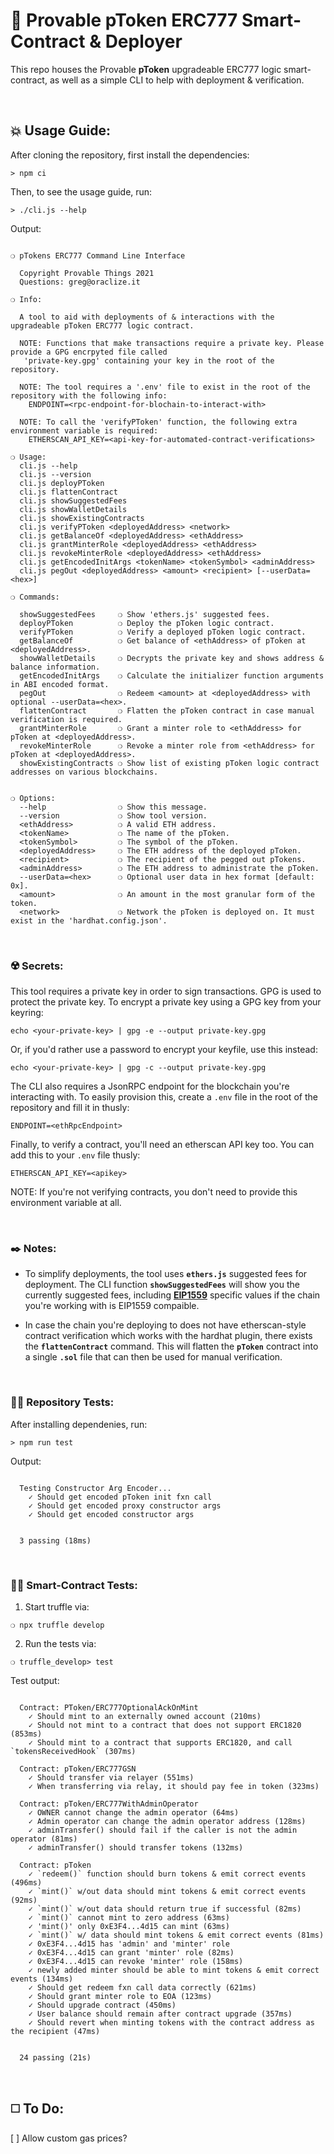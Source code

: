 # :page_with_curl: Provable pToken ERC777 Smart-Contract & Deployer

This repo houses the Provable __pToken__ upgradeable ERC777 logic smart-contract, as well as a simple CLI to help with deployment & verification.

&nbsp;

## :boom: Usage Guide:

After cloning the repository, first install the dependencies:

```
> npm ci
```

Then, to see the usage guide, run:

```
> ./cli.js --help
```

Output:

```

❍ pTokens ERC777 Command Line Interface

  Copyright Provable Things 2021
  Questions: greg@oraclize.it

❍ Info:

  A tool to aid with deployments of & interactions with the upgradeable pToken ERC777 logic contract.

  NOTE: Functions that make transactions require a private key. Please provide a GPG encrpyted file called
   'private-key.gpg' containing your key in the root of the repository.

  NOTE: The tool requires a '.env' file to exist in the root of the repository with the following info:
    ENDPOINT=<rpc-endpoint-for-blochain-to-interact-with>

  NOTE: To call the 'verifyPToken' function, the following extra environment variable is required:
    ETHERSCAN_API_KEY=<api-key-for-automated-contract-verifications>

❍ Usage:
  cli.js --help
  cli.js --version
  cli.js deployPToken
  cli.js flattenContract
  cli.js showSuggestedFees
  cli.js showWalletDetails
  cli.js showExistingContracts
  cli.js verifyPToken <deployedAddress> <network>
  cli.js getBalanceOf <deployedAddress> <ethAddress>
  cli.js grantMinterRole <deployedAddress> <ethAddress>
  cli.js revokeMinterRole <deployedAddress> <ethAddress>
  cli.js getEncodedInitArgs <tokenName> <tokenSymbol> <adminAddress>
  cli.js pegOut <deployedAddress> <amount> <recipient> [--userData=<hex>]

❍ Commands:

  showSuggestedFees     ❍ Show 'ethers.js' suggested fees.
  deployPToken          ❍ Deploy the pToken logic contract.
  verifyPToken          ❍ Verify a deployed pToken logic contract.
  getBalanceOf          ❍ Get balance of <ethAddress> of pToken at <deployedAddress>.
  showWalletDetails     ❍ Decrypts the private key and shows address & balance information.
  getEncodedInitArgs    ❍ Calculate the initializer function arguments in ABI encoded format.
  pegOut                ❍ Redeem <amount> at <deployedAddress> with optional --userData=<hex>.
  flattenContract       ❍ Flatten the pToken contract in case manual verification is required.
  grantMinterRole       ❍ Grant a minter role to <ethAddress> for pToken at <deployedAddress>.
  revokeMinterRole      ❍ Revoke a minter role from <ethAddress> for pToken at <deployedAddress>.
  showExistingContracts ❍ Show list of existing pToken logic contract addresses on various blockchains.


❍ Options:
  --help                ❍ Show this message.
  --version             ❍ Show tool version.
  <ethAddress>          ❍ A valid ETH address.
  <tokenName>           ❍ The name of the pToken.
  <tokenSymbol>         ❍ The symbol of the pToken.
  <deployedAddress>     ❍ The ETH address of the deployed pToken.
  <recipient>           ❍ The recipient of the pegged out pTokens.
  <adminAddress>        ❍ The ETH address to administrate the pToken.
  --userData=<hex>      ❍ Optional user data in hex format [default: 0x].
  <amount>              ❍ An amount in the most granular form of the token.
  <network>             ❍ Network the pToken is deployed on. It must exist in the 'hardhat.config.json'.

```

&nbsp;

### :radioactive: Secrets:

This tool requires a private key in order to sign transactions. GPG is used to protect the private key. To encrypt a private key using a GPG key from your keyring:

```
echo <your-private-key> | gpg -e --output private-key.gpg
```

Or, if you'd rather use a password to encrypt your keyfile, use this instead:

```
echo <your-private-key> | gpg -c --output private-key.gpg
```

The CLI also requires a JsonRPC endpoint for the blockchain you're interacting with. To easily provision this, create a `.env` file in the root of the repository and fill it in thusly:

```
ENDPOINT=<ethRpcEndpoint>
```

Finally, to verify a contract, you'll need an etherscan API key too. You can add this to your `.env` file thusly:

```
ETHERSCAN_API_KEY=<apikey>
```

NOTE: If you're not verifying contracts, you don't need to provide this environment variable at all.

&nbsp;

### :black_nib: Notes:

 - To simplify deployments, the tool uses __`ethers.js`__ suggested fees for deployment. The CLI function __`showSuggestedFees`__ will show you the currently suggested fees, including __[EIP1559](https://github.com/ethereum/EIPs/blob/master/EIPS/eip-1559.md)__ specific values if the chain you're working with is EIP1559 compaible.

 - In case the chain you're deploying to does not have etherscan-style contract verification which works with the hardhat plugin, there exists the __`flattenContract`__ command. This will flatten the __`pToken`__ contract into a single __`.sol`__ file that can then be used for manual verification.

&nbsp;

### :guardsman: Repository Tests:

After installing dependenies, run:

```
> npm run test
```

Output:

```

  Testing Constructor Arg Encoder...
    ✓ Should get encoded pToken init fxn call
    ✓ Should get encoded proxy constructor args
    ✓ Should get encoded constructor args


  3 passing (18ms)

```

&nbsp;

### :guardsman: Smart-Contract Tests:

1) Start truffle via:

```
❍ npx truffle develop
```

2) Run the tests via:

```
❍ truffle_develop> test
```

Test output:

```

  Contract: PToken/ERC777OptionalAckOnMint
    ✓ Should mint to an externally owned account (210ms)
    ✓ Should not mint to a contract that does not support ERC1820 (853ms)
    ✓ Should mint to a contract that supports ERC1820, and call `tokensReceivedHook` (307ms)

  Contract: pToken/ERC777GSN
    ✓ Should transfer via relayer (551ms)
    ✓ When transferring via relay, it should pay fee in token (323ms)

  Contract: pToken/ERC777WithAdminOperator
    ✓ OWNER cannot change the admin operator (64ms)
    ✓ Admin operator can change the admin operator address (128ms)
    ✓ adminTransfer() should fail if the caller is not the admin operator (81ms)
    ✓ adminTransfer() should transfer tokens (132ms)

  Contract: pToken
    ✓ `redeem()` function should burn tokens & emit correct events (496ms)
    ✓ `mint()` w/out data should mint tokens & emit correct events (92ms)
    ✓ `mint()` w/out data should return true if successful (82ms)
    ✓ `mint()` cannot mint to zero address (63ms)
    ✓ 'mint()' only 0xE3F4...4d15 can mint (63ms)
    ✓ `mint()` w/ data should mint tokens & emit correct events (81ms)
    ✓ 0xE3F4...4d15 has 'admin' and 'minter' role
    ✓ 0xE3F4...4d15 can grant 'minter' role (82ms)
    ✓ 0xE3F4...4d15 can revoke 'minter' role (158ms)
    ✓ newly added minter should be able to mint tokens & emit correct events (134ms)
    ✓ Should get redeem fxn call data correctly (621ms)
    ✓ Should grant minter role to EOA (123ms)
    ✓ Should upgrade contract (450ms)
    ✓ User balance should remain after contract upgrade (357ms)
    ✓ Should revert when minting tokens with the contract address as the recipient (47ms)


  24 passing (21s)

```

&nbsp;

## :white_medium_square: To Do:

[ ] Allow custom gas prices?

